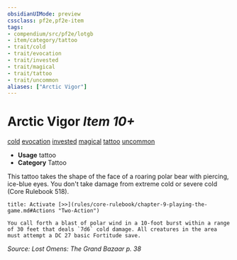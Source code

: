 ```yaml
---
obsidianUIMode: preview
cssclass: pf2e,pf2e-item
tags:
- compendium/src/pf2e/lotgb
- item/category/tattoo
- trait/cold
- trait/evocation
- trait/invested
- trait/magical
- trait/tattoo
- trait/uncommon
aliases: ["Arctic Vigor"]
---
```

# Arctic Vigor *Item 10+*  
[cold](rules/traits/cold.md)  [evocation](rules/traits/evocation.md)  [invested](rules/traits/invested.md)  [magical](rules/traits/magical.md)  [tattoo](rules/traits/tattoo-lowg.md)  [uncommon](rules/traits/uncommon.md)  

- **Usage** tattoo
- **Category** Tattoo

This tattoo takes the shape of the face of a roaring polar bear with piercing, ice-blue eyes. You don't take damage from extreme cold or severe cold (Core Rulebook 518).

```ad-embed-ability
title: Activate [>>](rules/core-rulebook/chapter-9-playing-the-game.md#Actions "Two-Action")

You call forth a blast of polar wind in a 10-foot burst within a range of 30 feet that deals `7d6` cold damage. All creatures in the area must attempt a DC 27 basic Fortitude save.
```

*Source: Lost Omens: The Grand Bazaar p. 38*